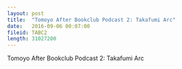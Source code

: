 ```yaml
---
layout: post
title:  "Tomoyo After Bookclub Podcast 2: Takafumi Arc"
date:   2016-09-06 00:07:00
fileid: TABC2
length: 31027200 
---
```


Tomoyo After Bookclub Podcast 2: Takafumi Arc
